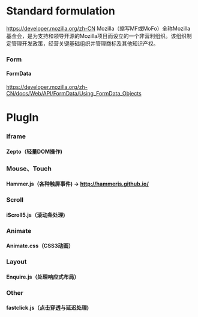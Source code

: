 # Standard formulation
https://developer.mozilla.org/zh-CN
Mozilla（缩写MF或MoFo）全称Mozilla基金会，是为支持和领导开源的Mozilla项目而设立的一个非营利组织。该组织制定管理开发政策，经营关键基础组织并管理商标及其他知识产权。

### Form
#### FormData
https://developer.mozilla.org/zh-CN/docs/Web/API/FormData/Using_FormData_Objects

# PlugIn

### Iframe
#### Zepto（轻量DOM操作)

### Mouse、Touch
#### Hammer.js（各种触屏事件) -> http://hammerjs.github.io/

### Scroll
#### iScroll5.js（滚动条处理)

### Animate
#### Animate.css（CSS3动画）

### Layout
#### Enquire.js（处理响应式布局）

### Other
#### fastclick.js（点击穿透与延迟处理)
